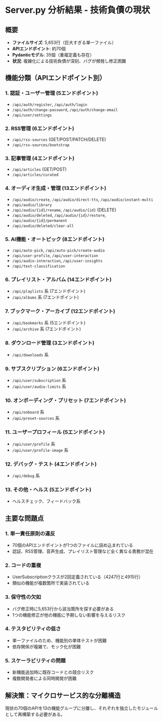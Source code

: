 # Server.py 分析結果 - 技術負債の現状

## 概要
- **ファイルサイズ**: 5,653行（巨大すぎる単一ファイル）
- **APIエンドポイント**: 約70個
- **Pydanticモデル**: 35個（重複定義も存在）
- **状況**: 複雑化による技術負債が深刻、バグが頻発し修正困難

## 機能分類（APIエンドポイント別）

### 1. 認証・ユーザー管理 (5エンドポイント)
- `/api/auth/register`, `/api/auth/login`
- `/api/auth/change-password`, `/api/auth/change-email`
- `/api/user/settings`

### 2. RSS管理 (6エンドポイント)
- `/api/rss-sources` (GET/POST/PATCH/DELETE)
- `/api/rss-sources/bootstrap`

### 3. 記事管理 (4エンドポイント)
- `/api/articles` (GET/POST)
- `/api/articles/curated`

### 4. オーディオ生成・管理 (13エンドポイント)
- `/api/audio/create`, `/api/audio/direct-tts`, `/api/audio/instant-multi`
- `/api/audio/library`
- `/api/audio/{id}/rename`, `/api/audio/{id}` (DELETE)
- `/api/audio/deleted`, `/api/audio/{id}/restore`, `/api/audio/{id}/permanent`
- `/api/audio/deleted/clear-all`

### 5. AI機能・オートピック (8エンドポイント)
- `/api/auto-pick`, `/api/auto-pick/create-audio`
- `/api/user-profile`, `/api/user-interaction`
- `/api/audio-interaction`, `/api/user-insights`
- `/api/test-classification`

### 6. プレイリスト・アルバム (14エンドポイント)
- `/api/playlists` 系 (7エンドポイント)
- `/api/albums` 系 (7エンドポイント)

### 7. ブックマーク・アーカイブ (12エンドポイント)
- `/api/bookmarks` 系 (5エンドポイント)
- `/api/archive` 系 (7エンドポイント)

### 8. ダウンロード管理 (3エンドポイント)
- `/api/downloads` 系

### 9. サブスクリプション (6エンドポイント)
- `/api/user/subscription` 系
- `/api/user/audio-limits` 系

### 10. オンボーディング・プリセット (7エンドポイント)
- `/api/onboard` 系
- `/api/preset-sources` 系

### 11. ユーザープロフィール (5エンドポイント)
- `/api/user/profile` 系
- `/api/user/profile-image` 系

### 12. デバッグ・テスト (4エンドポイント)
- `/api/debug` 系

### 13. その他・ヘルス (5エンドポイント)
- ヘルスチェック、フィードバック系

## 主要な問題点

### 1. 単一責任原則の違反
- 70個のAPIエンドポイントが1つのファイルに詰め込まれている
- 認証、RSS管理、音声生成、プレイリスト管理など全く異なる責務が混在

### 2. コードの重複
- UserSubscriptionクラスが2回定義されている（4247行と4915行）
- 類似の機能が複数箇所で実装されている

### 3. 保守性の欠如
- バグ修正時に5,653行から該当箇所を探す必要がある
- 1つの機能修正が他の機能に予期しない影響を与えるリスク

### 4. テスタビリティの低さ
- 単一ファイルのため、機能別の単体テストが困難
- 依存関係が複雑で、モック化が困難

### 5. スケーラビリティの問題
- 新機能追加時に既存コードとの競合リスク
- 複数開発者による同時開発が困難

## 解決策：マイクロサービス的な分離構造

現状の70個のAPIを13の機能グループに分離し、それぞれを独立したモジュールとして再構築する必要がある。